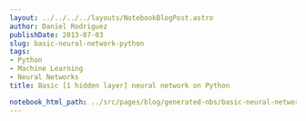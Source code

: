 ```yaml
---
layout: ../../../../layouts/NotebookBlogPost.astro
author: Daniel Rodriguez
publishDate: 2013-07-03
slug: basic-neural-network-python
tags:
- Python
- Machine Learning
- Neural Networks
title: Basic [1 hidden layer] neural network on Python

notebook_html_path: ../src/pages/blog/generated-nbs/basic-neural-network-python.html
---
```


